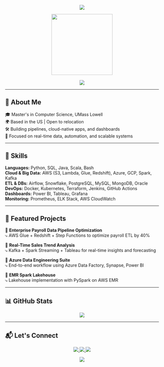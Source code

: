 <!-- PROFILE HEADER -->
<p align="center">
  <img src="https://capsule-render.vercel.app/api?type=waving&color=0:2f80ed,100:56ccf2&height=200&section=header&text=Sahil%20Munjuluri&fontSize=40&fontColor=ffffff&animation=fadeIn" />
</p>

<!-- AVATAR + TYPING ANIMATION -->
<p align="center">
  <img src="https://media.giphy.com/media/qgQUggAC3Pfv687qPC/giphy.gif" width="200" /><br><br>
  <img src="https://readme-typing-svg.demolab.com?font=Fira+Code&size=26&pause=1000&color=ffffff&center=true&vCenter=true&width=750&lines=Hi+there!+I'm+Sahil+Munjuluri.;Cloud+Native+Data+Engineer.;ETL,+BI,+Streaming,+Dashboards.;AWS+%7C+GCP+%7C+Azure+%7C+Airflow+%7C+Spark+%7C+Snowflake" />
</p>

---

## 💼 About Me

🎓 Master's in Computer Science, UMass Lowell  
🌍 Based in the US | Open to relocation  
🛠 Building pipelines, cloud-native apps, and dashboards  
🎯 Focused on real-time data, automation, and scalable systems  

---

## 🧠 Skills

**Languages:** Python, SQL, Java, Scala, Bash  
**Cloud & Big Data:** AWS (S3, Lambda, Glue, Redshift), Azure, GCP, Spark, Kafka  
**ETL & DBs:** Airflow, Snowflake, PostgreSQL, MySQL, MongoDB, Oracle  
**DevOps:** Docker, Kubernetes, Terraform, Jenkins, GitHub Actions  
**Dashboards:** Power BI, Tableau, Grafana  
**Monitoring:** Prometheus, ELK Stack, AWS CloudWatch  

---

## 📌 Featured Projects

🔹 **Enterprise Payroll Data Pipeline Optimization**  
⤷ AWS Glue + Redshift + Step Functions to optimize payroll ETL by 40%

🔹 **Real-Time Sales Trend Analysis**  
⤷ Kafka + Spark Streaming + Tableau for real-time insights and forecasting

🔹 **Azure Data Engineering Suite**  
⤷ End-to-end workflow using Azure Data Factory, Synapse, Power BI

🔹 **EMR Spark Lakehouse**  
⤷ Lakehouse implementation with PySpark on AWS EMR

---

## 📊 GitHub Stats

<p align="center">
  <img src="https://github-readme-stats.vercel.app/api/top-langs/?username=sahilmunjuluri&layout=compact&theme=tokyonight" />
</p>

---

## 📬 Let's Connect

<p align="center">
  <a href="mailto:msahil0103@gmail.com">
    <img src="https://img.shields.io/badge/Gmail-msahil0103@gmail.com-D14836?style=for-the-badge&logo=gmail&logoColor=white" />
  </a>
  <a href="https://linkedin.com/in/sahil-munjuluri">
    <img src="https://img.shields.io/badge/LinkedIn-Sahil-blue?style=for-the-badge&logo=linkedin&logoColor=white" />
  </a>
  <a href="https://github.com/sahilmunjuluri">
    <img src="https://img.shields.io/badge/GitHub-sahilmunjuluri-181717?style=for-the-badge&logo=github&logoColor=white" />
  </a>
</p>

<!-- FOOTER -->
<p align="center">
  <img src="https://capsule-render.vercel.app/api?type=waving&color=0:56ccf2,100:2f80ed&height=120&section=footer" />
</p>
